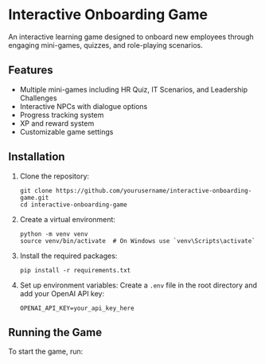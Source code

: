 # Interactive Onboarding Game

An interactive learning game designed to onboard new employees through engaging mini-games, quizzes, and role-playing scenarios.

## Features

- Multiple mini-games including HR Quiz, IT Scenarios, and Leadership Challenges
- Interactive NPCs with dialogue options
- Progress tracking system
- XP and reward system
- Customizable game settings

## Installation

1. Clone the repository:
   ```
   git clone https://github.com/yourusername/interactive-onboarding-game.git
   cd interactive-onboarding-game
   ```

2. Create a virtual environment:
   ```
   python -m venv venv
   source venv/bin/activate  # On Windows use `venv\Scripts\activate`
   ```

3. Install the required packages:
   ```
   pip install -r requirements.txt
   ```

4. Set up environment variables:
   Create a `.env` file in the root directory and add your OpenAI API key:
   ```
   OPENAI_API_KEY=your_api_key_here
   ```

## Running the Game

To start the game, run:
